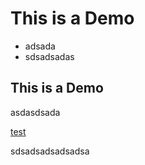 # This is a Demo

* adsada
* sdsadsadas

## This is a Demo

asdasdsada

[test](https://google.com)

sdsadsadsadsadsa
